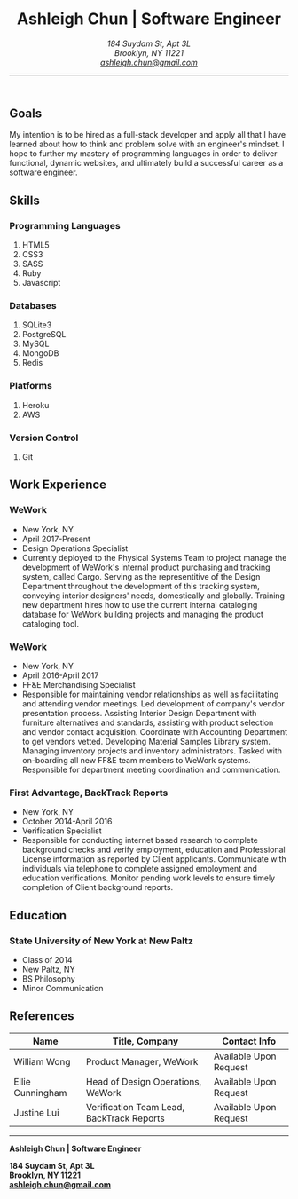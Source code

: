 <!DOCTYPE html>

<head>
<title>Ashleigh Chun's Resume</title>
<html lang="en">
<meta charset="utf-8">
</head>
 <header>
 <h1>Ashleigh Chun | Software Engineer</h1>
  <address>
    184 Suydam St, Apt 3L<br>
    Brooklyn, NY 11221<br>
    <a href = mailto:ashleigh.chun@gmail.com>ashleigh.chun@gmail.com</a>
  </address>
 <hr>
 </header>
 <body>
 <section>
  <h2>Goals</h2>
    <p>My intention is to be hired as a full-stack developer and apply all that I have learned about how to think and problem solve with an engineer's mindset. I hope to further my mastery of programming languages in order to deliver functional, dynamic websites, and ultimately build a successful career as a software engineer. </p>
 </section>
 <section>
  <h2>Skills</h2>
  <h3>Programming Languages</h3>
  <ol>
    <li>HTML5</li>
    <li>CSS3</li>
    <li>SASS</li>
    <li>Ruby</li>
    <li>Javascript</li>
  </ol>
  <h3>Databases</h3>
  <ol>
    <li>SQLite3</li>
    <li>PostgreSQL</li>
    <li>MySQL</li>
    <li>MongoDB</li>
    <li>Redis</li>
  </ol>
  <h3>Platforms</h3>
  <ol>
    <li>Heroku</li>
    <li>AWS</li>
  </ol>
 <h3>Version Control</h3>
  <ol>
    <li>Git</li>
  </ol>
</section>
<section>
<h2>Work Experience</h2>
<h3>WeWork</h3>
  <ul>
    <li>New York, NY</li>
    <li>April 2017-Present</li>
    <li>Design Operations Specialist</li>
    <li>Currently deployed to the Physical Systems Team to project manage the development of WeWork's internal product purchasing and tracking system, called Cargo.
Serving as the representitive of the Design Department throughout the development of this tracking system, conveying interior designers' needs, domestically and globally.
Training new department hires how to use the current internal cataloging database for WeWork building projects and managing the product cataloging tool.</li>
  </ul>
<h3>WeWork</h3>
  <ul>
    <li>New York, NY</li>
    <li>April 2016-April 2017</li>
    <li>FF&E Merchandising Specialist</li>
    <li>Responsible for maintaining vendor relationships as well as facilitating and attending vendor meetings. Led development of company's vendor presentation process. Assisting Interior Design Department with furniture alternatives and standards, assisting with product selection and vendor contact acquisition. Coordinate with Accounting Department to get vendors vetted. Developing Material Samples Library system. Managing inventory projects and inventory administrators. Tasked with on-boarding all new FF&E team members to WeWork systems. Responsible for department meeting coordination and communication.</li>
    </ul>
<h3>First Advantage, BackTrack Reports</h3>
    <ul>
      <li>New York, NY</li>
      <li>October 2014-April 2016</li>
      <li>Verification Specialist</li>
      <li>Responsible for conducting internet based research to complete background checks and verify employment, education and Professional License information as reported by Client applicants. Communicate with individuals via telephone to complete assigned employment and education verifications. Monitor pending work levels to ensure timely completion of Client background reports.</li>
    </ul>
</section>
<section>
<h2>Education</h2>
<h3>State University of New York at New Paltz</h3>
  <ul>
    <li>Class of 2014</li>
    <li>New Paltz, NY</li>
    <li>BS Philosophy</li>
    <li>Minor Communication</li>
  </ul>
</section>
<section>
<h2>References</h2>
<table>
  <thead>
    <tr>
    <th>Name</th>
    <th>Title, Company</th>
    <th>Contact Info</th>
  </thead>
  <tbody>
  <tr>
    <td>William Wong</td>
    <td>Product Manager, WeWork</td>
    <td>Available Upon Request</td>
  </tr>
  <tr>
    <td>Ellie Cunningham</td>
    <td>Head of Design Operations, WeWork</td>
    <td>Available Upon Request</td>
  </tr>
  <tr>
    <td>Justine Lui</td>
    <td>Verification Team Lead, BackTrack Reports</td>
    <td>Available Upon Request</td>
  </tr>
  </tbody>
</table>
</section>
<section>
<hr>
<footer>
<strong><p>Ashleigh Chun | Software Engineer</p
 <address>
   184 Suydam St, Apt 3L<br>
   Brooklyn, NY 11221<br>
   <a href = mailto:ashleigh.chun@gmail.com>ashleigh.chun@gmail.com</a>
  </address></strong>
</footer>
